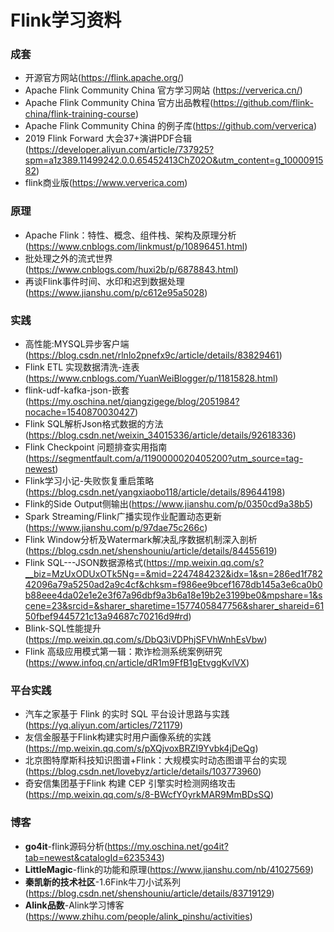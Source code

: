 # Flink学习资料


### 成套
* 开源官方网站(https://flink.apache.org/)
* Apache Flink Community China 官方学习网站 (https://ververica.cn/)
* Apache Flink Community China 官方出品教程(https://github.com/flink-china/flink-training-course)
* Apache Flink Community China 的例子库(https://github.com/ververica)
* 2019 Flink Forward 大会37+演讲PDF合辑(https://developer.aliyun.com/article/737925?spm=a1z389.11499242.0.0.65452413ChZ02O&utm_content=g_1000091582)
* flink商业版(https://www.ververica.com)

### 原理
* Apache Flink：特性、概念、组件栈、架构及原理分析(https://www.cnblogs.com/linkmust/p/10896451.html)
* 批处理之外的流式世界(https://www.cnblogs.com/huxi2b/p/6878843.html)
* 再谈Flink事件时间、水印和迟到数据处理(https://www.jianshu.com/p/c612e95a5028)

### 实践
* 高性能:MYSQL异步客户端(https://blog.csdn.net/rlnlo2pnefx9c/article/details/83829461)
* Flink ETL 实现数据清洗-连表(https://www.cnblogs.com/YuanWeiBlogger/p/11815828.html)
* flink-udf-kafka-json-嵌套(https://my.oschina.net/qiangzigege/blog/2051984?nocache=1540870030427)
* Flink SQL解析Json格式数据的方法(https://blog.csdn.net/weixin_34015336/article/details/92618336)
* Flink Checkpoint 问题排查实用指南(https://segmentfault.com/a/1190000020405200?utm_source=tag-newest)
* Flink学习小记-失败恢复重启策略(https://blog.csdn.net/yangxiaobo118/article/details/89644198)
* Flink的Side Output侧输出(https://www.jianshu.com/p/0350cd9a38b5)
* Spark Streaming/Flink广播实现作业配置动态更新(https://www.jianshu.com/p/97dae75c266c)
* Flink Window分析及Watermark解决乱序数据机制深入剖析(https://blog.csdn.net/shenshouniu/article/details/84455619)
* Flink SQL---JSON数据源格式(https://mp.weixin.qq.com/s?__biz=MzUxODUxOTk5Ng==&mid=2247484232&idx=1&sn=286ed1f78242096a79a5250ad2a9c4cf&chksm=f986ee9bcef1678db145a3e6ca0b0b88eee4da02e1e2e3f67a96dbf9a3b6a18e19b2e3199be0&mpshare=1&scene=23&srcid=&sharer_sharetime=1577405847756&sharer_shareid=6150fbef9445721c13a94687c70216d9#rd)
* Blink-SQL性能提升(https://mp.weixin.qq.com/s/DbQ3iVDPhjSFVhWnhEsVbw)
* Flink 高级应用模式第一辑：欺诈检测系统案例研究(https://www.infoq.cn/article/dR1m9FfB1gEtvggKvlVX)

### 平台实践
* 汽车之家基于 Flink 的实时 SQL 平台设计思路与实践(https://yq.aliyun.com/articles/721179)
* 友信金服基于Flink构建实时用户画像系统的实践(https://mp.weixin.qq.com/s/pXQjvoxBRZI9Yvbk4jDeQg)
* 北京图特摩斯科技知识图谱+Flink：大规模实时动态图谱平台的实现(https://blog.csdn.net/lovebyz/article/details/103773960)
* 奇安信集团基于Flink 构建 CEP 引擎实时检测网络攻击(https://mp.weixin.qq.com/s/8-BWcfY0yrkMAR9MmBDsSQ)

### 博客
* **go4it**-flink源码分析(https://my.oschina.net/go4it?tab=newest&catalogId=6235343)
* **LittleMagic**-flink的功能和原理(https://www.jianshu.com/nb/41027569)
* **秦凯新的技术社区**-1.6Fink牛刀小试系列(https://blog.csdn.net/shenshouniu/article/details/83719129)
* **Alink品数**-Alink学习博客(https://www.zhihu.com/people/alink_pinshu/activities)
